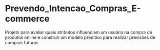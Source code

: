 # Prevendo_Intencao_Compras_E-commerce
Projeto para avaliar quais atributos influenciam um usuário na compra de produtos online e construir um modelo preditivo para realizar previsões de compras futuras
